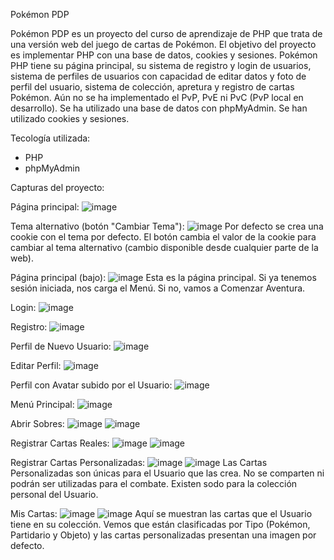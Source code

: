 Pokémon PDP

Pokémon PDP es un proyecto del curso de aprendizaje de PHP que trata de una versión web del juego de cartas de Pokémon. El objetivo del proyecto es implementar PHP con una base de datos, cookies y sesiones.
Pokémon PHP tiene su página principal, su sistema de registro y login de usuarios, sistema de perfiles de usuarios con capacidad de editar datos y foto de perfil del usuario, sistema de colección, apretura y registro de cartas Pokémon. Aún no se ha implementado el PvP, PvE ni PvC (PvP local en desarrollo).
Se ha utilizado una base de datos con phpMyAdmin. Se han utilizado cookies y sesiones.

Tecología utilizada:
- PHP
- phpMyAdmin

Capturas del proyecto:

Página principal:
![image](https://github.com/user-attachments/assets/f9fcada1-5abb-403f-908f-06ffaf3035f8)


Tema alternativo (botón "Cambiar Tema"):
![image](https://github.com/user-attachments/assets/83328a88-ccf3-4f8a-ab90-e0c1212febae)
Por defecto se crea una cookie con el tema por defecto. El botón cambia el valor de la cookie para cambiar al tema alternativo (cambio disponible desde cualquier parte de la web).


Página principal (bajo):
![image](https://github.com/user-attachments/assets/895e7288-5d68-40f4-bb55-65286b767357)
Esta es la página principal. Si ya tenemos sesión iniciada, nos carga el Menú. Si no, vamos a Comenzar Aventura.


Login:
![image](https://github.com/user-attachments/assets/d9126b34-3d09-410f-b560-0f911f55d8ec)


Registro:
![image](https://github.com/user-attachments/assets/cd4bc6a2-54e7-4a20-a2cc-d1cf6af881ce)


Perfil de Nuevo Usuario:
![image](https://github.com/user-attachments/assets/08eab3b8-c05f-4b28-b19f-7a41dde75675)


Editar Perfil:
![image](https://github.com/user-attachments/assets/8c121c5d-837c-4564-a336-c9962818b05b)


Perfil con Avatar subido por el Usuario:
![image](https://github.com/user-attachments/assets/b04e31bf-0e1b-49a5-8862-0b22594149f2)


Menú Principal:
![image](https://github.com/user-attachments/assets/94db5c8c-342d-4cb1-85ca-8e36a4fcde91)


Abrir Sobres:
![image](https://github.com/user-attachments/assets/83504452-187f-4681-9913-1f5e29520294)
![image](https://github.com/user-attachments/assets/fd18fe3d-8cba-4836-80c5-a7346b80d3d5)


Registrar Cartas Reales:
![image](https://github.com/user-attachments/assets/50f0e261-234e-47d7-8aa8-2e22c3c932fb)
![image](https://github.com/user-attachments/assets/2fe46443-7fc6-4a87-b7fc-05183f02af8f)


Registrar Cartas Personalizadas:
![image](https://github.com/user-attachments/assets/ba8a9883-ec96-4477-8e68-18064518fb16)
![image](https://github.com/user-attachments/assets/e7f646ce-37bb-4a9c-b8b2-77358d9ac571)
Las Cartas Personalizadas son únicas para el Usuario que las crea. No se comparten ni podrán ser utilizadas para el combate. Existen sodo para la colección personal del Usuario.


Mis Cartas:
![image](https://github.com/user-attachments/assets/f3038add-2c05-421d-a7ef-d468c369fe1a)
![image](https://github.com/user-attachments/assets/ddfb38f7-4a83-4f5d-a3de-75ccab1ccec5)
Aquí se muestran las cartas que el Usuario tiene en su colección. Vemos que están clasificadas por Tipo (Pokémon, Partidario y Objeto) y las cartas personalizadas presentan una imagen por defecto.

